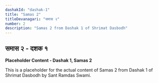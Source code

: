 ```yaml
---
dashakId: "dashak-1"
title: "Samas 2"
titleDevanagari: "समास २"
number: 2
description: "Samas 2 from Dashak 1 of Shrimat Dasbodh"
---
```


## समास २ - दशक १

<!-- TODO: Add the actual Sanskrit/Marathi content here -->

**Placeholder Content - Dashak 1, Samas 2**

This is a placeholder for the actual content of Samas 2 from Dashak 1 of Shrimat Dasbodh by Sant Ramdas Swami.

